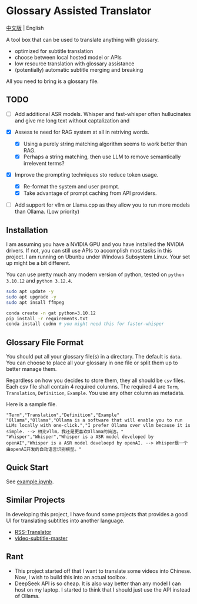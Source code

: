 # Glossary Assisted Translator

[中文版](README_zh.md) | English

A tool box that can be used to translate anything with glossary. 
- optimized for subtitle translation
- choose between local hosted model or APIs
- low resource translation with glossary assistance
- (potentially) automatic subtitle merging and breaking

All you need to bring is a glossary file. 

## TODO 
- [ ] Add additional ASR models. Whisper and fast-whisper often hullucinates and give me long text without captalization and 
- [x] Assess te need for RAG system at all in retriving words. 
  - [x] Using a purely string matching algorithm seems to work better than RAG. 
  - [x] Perhaps a string matching, then use LLM to remove semantically irrelevent terms?
- [x] Improve the prompting techniques sto reduce token usage. 
  - [x] Re-format the system and user prompt. 
  - [x] Take advantage of prompt caching from API providers.
- [ ] Add support for vllm or Llama.cpp as they allow you to run more models than Ollama. (Low priority)


## Installation

I am assuming you have a NVIDIA GPU and you have installed the NVIDIA drivers. If not, you can still use APIs to accomplish most tasks in this project. I am running on Ubunbu under Windows Subsystem Linux. Your set up might be a bit different. 

You can use pretty much any modern version of python, tested on `python 3.10.12` and `python 3.12.4`. 
```bash
sudo apt update -y 
sudo apt upgrade -y 
sudo apt insall ffmpeg

conda create -n gat python=3.10.12
pip install -r requirements.txt
conda install cudnn # you might need this for faster-whisper
```

## Glossary File Format 

You should put all your glossary file(s) in a directory. The default is `data`. You can choose to place all your glossary in one file or split them up to better manage them. 

Regardless on how you decides to store them, they all should be `csv` files. Each csv file shall contain 4 required columns. The required 4 are `Term`, `Translation`, `Definition`, `Example`. You use any other column as metadata. 

Here is a sample file. 

```csv
"Term","Translation","Definition","Example"
"Ollama","Ollama","Ollama is a software that will enable you to run LLMs locally with one-click.","I prefer Ollama over vllm because it is simple. --> 相比vllm，我还是更喜欢Ollama的简洁。"
"Whisper","Whisper","Whisper is a ASR model developed by openAI","Whisper is a ASR model develoepd by openAI. --> Whisper是一个由openAI开发的自动语言识别模型。"
```

## Quick Start 

See [example.ipynb](example/example.ipynb). 


## Similar Projects 

In developing this project, I have found some projects that provides a good UI for translating subtitles into another language.
- [RSS-Translator](https://github.com/rss-translator/RSS-Translator)
- [video-subtitle-master](video-subtitle-master)

## Rant 

- This project started off that I want to translate some videos into Chinese. Now, I wish to build this into an actual toolbox.
- DeepSeek API is so cheap. It is also way better than any model I can host on my laptop. I started to think that I should just use the API instead of Ollama.
